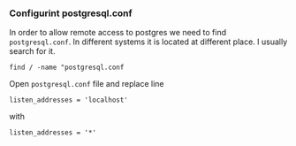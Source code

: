 ### Configurint postgresql.conf

In order to allow remote access to postgres we need to find `postgresql.conf`. In different systems it is located at different place. I usually search for it.

`find / -name "postgresql.conf`


Open `postgresql.conf` file and replace line

```
listen_addresses = 'localhost'
```
with
```
listen_addresses = '*'
```
